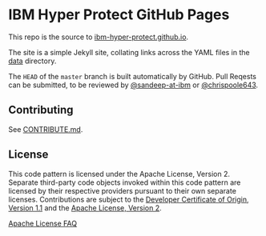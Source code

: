 # IBM Hyper Protect GitHub Pages
This repo is the source to
[ibm-hyper-protect.github.io](https://ibm-hyper-protect.github.io).

The site is a simple Jekyll site, collating links across the YAML
files in the [data](./data/) directory.

The `HEAD` of the `master` branch is built automatically by
GitHub. Pull Reqests can be submitted, to be reviewed by
[@sandeep-at-ibm](https://github.com/sandeep-at-ibm) or
[@chrispoole643](https://github.com/chrispoole643).


## Contributing
See [CONTRIBUTE.md](./CONTRIBUTE.md).


## License
This code pattern is licensed under the Apache License,
Version 2. Separate third-party code objects invoked within this code
pattern are licensed by their respective providers pursuant to their
own separate licenses. Contributions are subject to the [Developer
Certificate of Origin, Version 1.1](https://developercertificate.org/)
and the [Apache License, Version
2](https://www.apache.org/licenses/LICENSE-2.0.txt).

[Apache License
FAQ](https://www.apache.org/foundation/license-faq.html#WhatDoesItMEAN)
